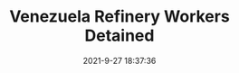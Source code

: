 ---
"title": "Venezuela Refinery Workers Detained"
"date": "2021-9-27 18:37:36"
"feed_name": "RIGZONE"
"feed_website": "http://www.rigzone.com/"
"feed_rss": "http://www.rigzone.com/news/rss/rigzone_latest.aspx"
"link": "https://www.rigzone.com/news/wire/venezuela_refinery_workers_detained-27-sep-2021-166546-article/?rss=true"
"file": "_posts/2021-1-1-fe29f70aa811a72f80d740ed6f7e92f6fe915326.md"
"accident": "0"
"drilling": "0"
"dead": "0"
"injured": "0"
"where": "unknown site"
"place": "unknown place"
---